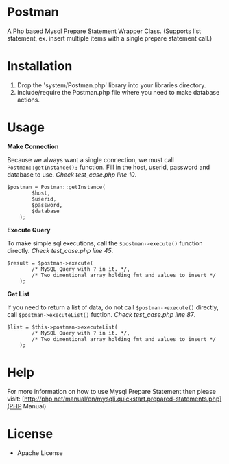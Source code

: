 
Postman
=================================

A Php based Mysql Prepare Statement Wrapper Class.
(Supports list statement, ex. insert multiple items with a single prepare statement call.)

Installation
============
1. Drop the 'system/Postman.php' library into your libraries directory.
2. include/require the Postman.php file where you need to make database actions.

Usage
=====
**Make Connection**

Because we always want a single connection, we must call `Postman::getInstance();` function. Fill in the host, userid, password and database to use. *Check test_case.php line 10*.

	$postman = Postman::getInstance(
            $host,
            $userid,
            $password,
            $database
        );


**Execute Query**

To make simple sql executions, call the `$postman->execute()` function directly. *Check test_case.php line 45*.

	$result = $postman->execute(
            /* MySQL Query with ? in it. */,
            /* Two dimentional array holding fmt and values to insert */
        );


**Get List**

If you need to return a list of data, do not call `$postman->execute()` directly, call `$postman->executeList()` fuction. *Check test_case.php line 87*.

    $list = $this->postman->executeList(
            /* MySQL Query with ? in it. */,
            /* Two dimentional array holding fmt and values to insert */
        );


Help
====
For more information on how to use Mysql Prepare Statement then please visit: [http://php.net/manual/en/mysqli.quickstart.prepared-statements.php](PHP Manual)

License
=======
* Apache License
